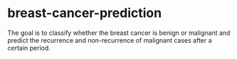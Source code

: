 # breast-cancer-prediction
The goal is to classify whether the breast cancer is benign or malignant and predict the recurrence and non-recurrence of malignant cases after a certain period.
